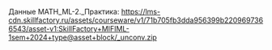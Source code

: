Данные MATH_ML-2._Практика: https://lms-cdn.skillfactory.ru/assets/courseware/v1/71b705fb3dda956399b2209697366543/asset-v1:SkillFactory+MIFIML-1sem+2024+type@asset+block/_unconv.zip
